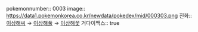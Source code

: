 pokemonnumber:: 0003
image:: https://data1.pokemonkorea.co.kr/newdata/pokedex/mid/000303.png
진화:: [이상해씨]([[포켓몬스터/이상해씨]]) → [이상해풀]([[포켓몬스터/이상해풀]]) → [이상해꽃]([[포켓몬스터/이상해꽃]])
거다이맥스:: true
